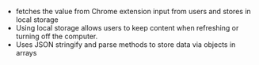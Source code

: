 - fetches the value from Chrome extension input from users and stores in local storage
- Using local storage allows users to keep content when refreshing or turning off the computer.
- Uses JSON stringify and parse methods to store data via objects in arrays
